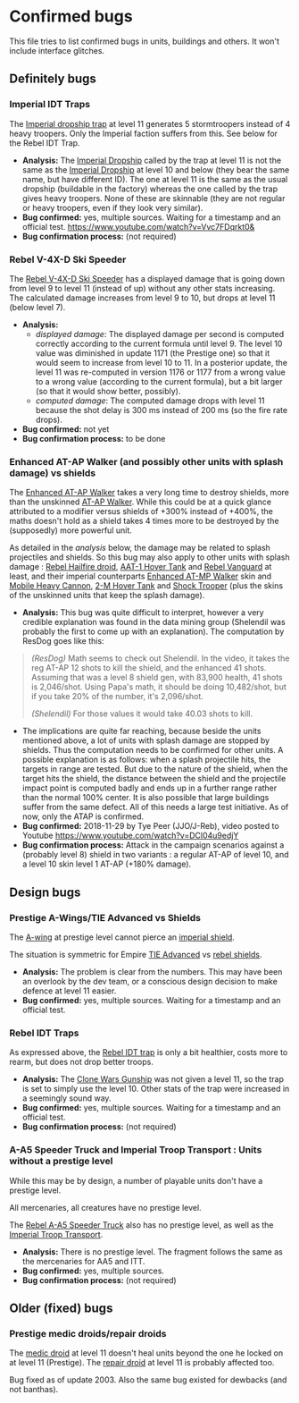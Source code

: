 # Confirmed bugs

This file tries to list confirmed bugs in units, buildings and others. It won't include interface glitches.

## Definitely bugs

### Imperial IDT Traps

The [Imperial dropship trap](empireTrapDropship.html) at level 11 generates 5 stormtroopers instead of 4 heavy troopers. Only the Imperial faction suffers from this. See below for the Rebel IDT Trap.

  * **Analysis:** The [Imperial Dropship](ImperialDropship.html) called by the trap at level 11 is not the same as the [Imperial Dropship](ImperialDropshipTrap.html) at level 10 and below (they bear the same name, but have different ID). The one at level 11 is the same as the usual dropship (buildable in the factory) whereas the one called by the trap gives heavy troopers. None of these are skinnable (they are not regular or heavy troopers, even if they look very similar).
  * **Bug confirmed:** yes, multiple sources. Waiting for a timestamp and an official test. https://www.youtube.com/watch?v=Vvc7FDqrkt0&
  * **Bug confirmation process:** (not required)

### Rebel V-4X-D Ski Speeder

The [Rebel V-4X-D Ski Speeder](PolarShip.html) has a displayed damage that is going down from level 9 to level 11 (instead of up) without any other stats increasing. The calculated damage increases from level 9 to 10, but drops at level 11 (below level 7).

  * **Analysis:**
    * _displayed damage_: The displayed damage per second is computed correctly according to the current formula until level 9. The level 10 value was diminished in update 1171 (the Prestige one) so that it would seem to increase from level 10 to 11. In a posterior update, the level 11 was re-computed in version 1176 or 1177 from a wrong value to a wrong value (according to the current formula), but a bit larger (so that it would show better, possibly).
    * _computed damage_: The computed damage drops with level 11 because the shot delay is 300 ms instead of 200 ms (so the fire rate drops).
  * **Bug confirmed:** not yet
  * **Bug confirmation process:** to be done

### Enhanced AT-AP Walker (and possibly other units with splash damage) vs shields

The [Enhanced AT-AP Walker](eqpRebelATAPHalfSkin.html) takes a very long
time to destroy shields, more than the unskinned [AT-AP
Walker](ATAP.html). While this could be at a quick glance attributed to
a modifier versus shields of +300% instead of +400%, the maths doesn't
hold as a shield takes 4 times more to be destroyed by the (supposedly)
more powerful unit.

As detailed in the *analysis* below, the damage may be related to splash
projectiles and shields. So this bug may also apply to other units with
splash damage : [Rebel Hailfire droid](Hailfire.html), [AAT-1 Hover
Tank](AAT1.html) and [Rebel Vanguard](Vanguard.html) at least, and their
imperial counterparts [Enhanced AT-MP
Walker](eqpEmpireATMPHalfSkin.html) skin and [Mobile Heavy
Cannon](MHC.html), [2-M Hover Tank](2MTank.html) and [Shock
Trooper](Shock.html) (plus the skins of the unskinned units that keep
the splash damage).

  * **Analysis:** This bug was quite difficult to interpret, however a
    very credible explanation was found in the data mining group
    (Shelendil was probably the first to come up with an
    explanation). The computation by ResDog goes like this:

> _(ResDog)_ Math seems to check out Shelendil. In the video, it takes the
> reg AT-AP 12 shots to kill the shield, and the enhanced 41
> shots. Assuming that was a level 8 shield gen, with 83,900 health, 41
> shots is 2,046/shot. Using Papa's math, it should be doing
> 10,482/shot, but if you take 20% of the number, it's 2,096/shot.
>
> _(Shelendil)_ For those values it would take 40.03 shots to kill.

  * The implications are quite far reaching, because beside the units
    mentioned above, a lot of units with splash damage are stopped by
    shields. Thus the computation needs to be confirmed for other units.
    A possible explanation is as follows: when a splash projectile hits,
    the targets in range are tested. But due to the nature of the
    shield, when the target hits the shield, the distance between the
    shield and the projectile impact point is computed badly and ends up
    in a further range rather than the normal 100% center. It is also
    possible that large buildings suffer from the same defect. All of
    this needs a large test initiative. As of now, only the ATAP is confirmed.
  * **Bug confirmed:** 2018-11-29 by Tye Peer (JJO/J-Reb), video posted to Youtube https://www.youtube.com/watch?v=DCl04u9edjY
  * **Bug confirmation process:** Attack in the campaign scenarios against a (probably level 8) shield in two variants : a regular AT-AP of level 10, and a level 10 skin level 1 AT-AP (+180% damage).


## Design bugs

### Prestige A-Wings/TIE Advanced vs Shields

The [A-wing](AWing.html) at prestige level cannot pierce an [imperial shield](empireShieldGenerator.html).

The situation is symmetric for Empire [TIE Advanced](TieAdvanced.html) vs [rebel shields](rebelShieldGenerator.html).

  * **Analysis:** The problem is clear from the numbers. This may have been an overlook by the dev team, or a conscious design decision to make defence at level 11 easier.
  * **Bug confirmed:** yes, multiple sources. Waiting for a timestamp and an official test.

### Rebel IDT Traps

As expressed above, the [Rebel IDT trap](rebelTrapDropship.html) is only a bit healthier, costs more to rearm, but does not drop better troops.

  * **Analysis:** The [Clone Wars Gunship](CloneWarsGunshipTrap.html) was not given a level 11, so the trap is set to simply use the level 10. Other stats of the trap were increased in a seemingly sound way.
  * **Bug confirmed:** yes, multiple sources. Waiting for a timestamp and an official test.
  * **Bug confirmation process:** (not required)

### A-A5 Speeder Truck and Imperial Troop Transport : Units without a prestige level

While this may be by design, a number of playable units don't have a
prestige level.

All mercenaries, all creatures have no prestige level.

The [Rebel A-A5 Speeder Truck](RebelTransportVehicle.html) also has no prestige level, as well as the [Imperial Troop Transport](EmpireTransportVehicle.html).

  * **Analysis:** There is no prestige level. The fragment follows the same as the mercenaries for AA5 and ITT.
  * **Bug confirmed:** yes, multiple sources.
  * **Bug confirmation process:** (not required)

## Older (fixed) bugs

### Prestige medic droids/repair droids

The [medic droid](Medic.html) at level 11 doesn't heal units beyond the one he locked on at level 11 (Prestige).
The [repair droid](Technician.html) at level 11 is probably affected too.

Bug fixed as of update 2003. Also the same bug existed for dewbacks (and not banthas).